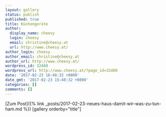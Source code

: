 ```yaml
---
layout: gallery
status: publish
published: true
title: Küchengeräte
author:
  display_name: cheesy
  login: cheesy
  email: christine@cheesy.at
  url: http://www.cheesy.at/
author_login: cheesy
author_email: christine@cheesy.at
author_url: http://www.cheesy.at/
wordpress_id: 32460
wordpress_url: http://www.cheesy.at/?page_id=32460
date: '2017-02-23 16:48:32 +0000'
date_gmt: '2017-02-23 15:48:32 +0000'
categories: []
comments: []
---
```


[Zum Post]({% link _posts/2017-02-23-neues-haus-damit-wir-was-zu-tun-ham.md %})
[gallery orderby="title"]
